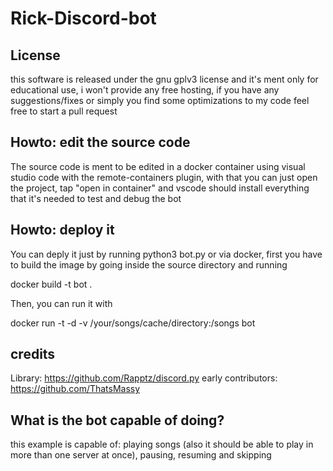 # Rick-Discord-bot

## License
this software is released under the gnu gplv3 license and it's ment only for educational use, i won't provide any free hosting, if you have any suggestions/fixes or simply you find some optimizations to my code feel free to start a pull request

## Howto: edit the source code
The source code is ment to be edited in a docker container using visual studio code with the remote-containers plugin, with that you can just open the project, tap "open in container" and vscode should install everything that it's needed to test and debug the bot
## Howto: deploy it 
You can deply it just by running python3 bot.py or via docker, first you have to build the image by going inside the source directory and running 

docker build -t bot . 


Then, you can run it with 


docker run -t -d -v /your/songs/cache/directory:/songs bot 

## credits
Library: https://github.com/Rapptz/discord.py
early contributors: https://github.com/ThatsMassy

## What is the bot capable of doing?
this example is capable of: playing songs (also it should be able to play in more than one server at once), pausing, resuming and skipping 
